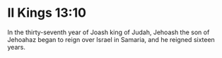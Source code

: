 # II Kings 13:10

In the thirty-seventh year of Joash king of Judah, Jehoash the son of Jehoahaz began to reign over Israel in Samaria, and he reigned sixteen years.
